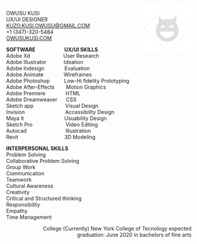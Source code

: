 <img align="right" src="images/resumelogo2.png" width="130"> 

OWUSU KUSI <br>
UX/UI DESIGNER<br>
KUZO.KUSI.OWUSU@GMAIL.COM <br>
+1 (347)-320-5484 <br>
[OWUSUKUSI.COM](https://www.owusukusi.com "My Portfolio")


**SOFTWARE**&nbsp; &nbsp; &nbsp; &nbsp; &nbsp; &nbsp; &nbsp; &nbsp; &nbsp; &nbsp; **UX/UI SKILLS**<br>
Adobe Xd&nbsp; &nbsp; &nbsp; &nbsp; &nbsp; &nbsp; &nbsp; &nbsp; &nbsp; &nbsp; &nbsp; &nbsp;User Research <br> 
Adobe Illustrator&nbsp; &nbsp; &nbsp; &nbsp; &nbsp; &nbsp;  Ideation <br>
Adobe Indesign&nbsp; &nbsp; &nbsp; &nbsp; &nbsp; &nbsp; &nbsp; Evaluation<br>
Adobe Animate&nbsp; &nbsp; &nbsp; &nbsp; &nbsp; &nbsp; &nbsp; Wireframes<br>
Adobe Photoshop&nbsp; &nbsp; &nbsp; &nbsp; &nbsp; Low-Hi fidelity Prototyping<br>
Adobe After-Effects&nbsp; &nbsp; &nbsp; &nbsp; Motion Graphics<br>
Adobe Premiere&nbsp; &nbsp; &nbsp; &nbsp; &nbsp; &nbsp; &nbsp; HTML<br>
Adobe Dreamweaver&nbsp; &nbsp; &nbsp; CSS<br>
Sketch app&nbsp; &nbsp; &nbsp; &nbsp; &nbsp; &nbsp; &nbsp; &nbsp; &nbsp; &nbsp; &nbsp; Visual Design<br>
Invision &nbsp; &nbsp; &nbsp; &nbsp; &nbsp; &nbsp; &nbsp; &nbsp; &nbsp; &nbsp; &nbsp; &nbsp; &nbsp; &nbsp;Accessibility Design<br>
Maya lt&nbsp; &nbsp; &nbsp; &nbsp; &nbsp; &nbsp; &nbsp; &nbsp; &nbsp; &nbsp; &nbsp; &nbsp; &nbsp; &nbsp; Usuability Design<br>
Sketch Pro&nbsp; &nbsp; &nbsp; &nbsp; &nbsp; &nbsp; &nbsp; &nbsp; &nbsp; &nbsp; &nbsp; &nbsp;Video Editing<br>
Autocad &nbsp; &nbsp; &nbsp; &nbsp; &nbsp; &nbsp; &nbsp; &nbsp; &nbsp; &nbsp; &nbsp; &nbsp; &nbsp; Illustration<br>
Revit &nbsp; &nbsp; &nbsp; &nbsp; &nbsp; &nbsp; &nbsp; &nbsp; &nbsp; &nbsp; &nbsp; &nbsp; &nbsp; &nbsp; &nbsp; &nbsp;3D Modeling<br>
 



**INTERPERSONAL SKILLS** <br>
Problem Solving <br>
Collaborative Problem Solving <br>
Group Work <br>
Communication <br>
Teamwork <br>
Cultural Awareness <br>
Creativity<br>
Critical and Structured thinking<br>
Responsibility<br>
Empathy<br>
Time Management <br>


<p align="right">
College
 (Currently) New York College of Tecnology expected <br> graduation: June 2020 in bachelors of fine arts
</p>

  
 
